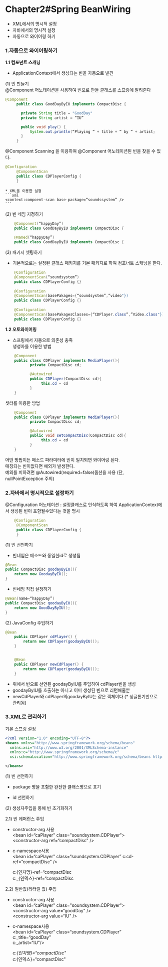 # Chapter2#Spring BeanWiring

- XML에서의 명시적 설정
- 자바에서의 명시적 설정
- 자동으로 와이어링 하기

### 1.자동으로 와이어링하기
**1.1 컴포넌트 스캐닝**
 - ApplicationContext에서 생성되는 빈을 자동으로 발견  
  
(1) 빈 만들기  
   @Component 어노테이션을 사용하여 빈으로 만들 클래스를 스프링에 알려준다  
```java
@Component
     public class GoodDayByIU implements CompactDisc {

       private String title = "GoodDay"
       private String artist = “IU”

       public void play() {
           System.out.println(“Playing “ + title + “ by “ + artist;            
       }
     }
```
   @Component Scanning 을 이용하여 @Component 어노테이션된 빈을 찾을 수 있다.   
```java
@Configuration
     @ComponentScan
     public class CDPlayerConfig {
     }
```
    * XML을 이용한 설정  
    ```xml
    <context:compoent-scan base-package=“soundssystem” />
    ```

(2) 빈 네임 지정하기  
```java    
    @Component(“happyDay”) 
    public class GoodDayByIU implements CompactDisc {
    
    @Named(“happyDay”)
    public class GoodDayByIU implements CompactDisc {
```

(3) 패키지 셋팅하기  
- 기본적으로는 설정된 클래스 패키지를 기본 패키지로 하여 컴포너트 스캐닝을 한다.  
```java
    @Configuration
    @ComponentScan(“soundsystem”)
    public class CDPlayerConfig {}
    
    @Configuration
    @ComponentScan(basePakages={“soundsystem”,”video"})
    public class CDPlayerConfig {}
    
    @Configuration
    @ComponentScan(basePakagesClasses={“CDPlayer.class”,”Video.class"})
    public class CDPlayerConfig {}
```

**1.2 오토와이어링**
 - 스프링에서 자동으로 의존성 충족  
   생성자를 이용한 방법     
```java
    @Component
    public class CDPlayer implements MediaPlayer(){
           private CompactDisc cd;

           @Autowired
           public CDPlayer(CompactDisc cd){
                this.cd = cd 
           }
    }
```    
   셋터를 이용한 방법  
```java
    @Component
    public class CDPlayer implements MediaPlayer(){
           private CompactDisc cd;

           @Autowired
           public void setCompactDisc(CompactDisc cd){
                this.cd = cd 
           }
    }
```    
어떤 방법이든 메소드 파라미터에 빈이 일치되면 와이어링 된다.  
매칭되는 빈이없다면 예외가 발생한다.   
예외를 피하려면 @Autowired(required=false)옵션을 사용 (단, nullPointException 주의)    

### 2.자바에서 명시적으로 설정하기
@Configuration 어노테이션 : 설정클래스로 인식하도록 하여 ApplicationContext에서 생성된 빈이 포함될수있다는 것을 명시
```java
    @Configuration
     @ComponentScan
     public class CDPlayerConfig {
     }
 ```    
  
(1) 빈 선언하기  
- 빈네임은 메소드와 동일한id로 생성됨  
```java
@Bean
public CompactDisc goodayByIU(){
    return new GoodayByIU();
}
```
-  빈네임 직접 설정하기 
```java
@Bean(name=“happyDay”)
public CompactDisc goodayByIU(){
    return new GoodDayByIU();
}
```
  
(2) JavaConfig 주입하기      
```java
@Bean
    public CDPlayer cdPlayer() {
        return new CDPlayer(goodayByIU());
    }


    @Bean
    public CDPlayer newCdPlayer() {
        return new CDPlayer(goodayByIU());
    }
 ```  
- 위에서 빈으로 선언된 goodayByIU를 주입하여 cdPlayer빈을 생성  
- goodayByIU를 호출하는 아니고 이미 생성된 빈으로 리턴해줄뿐  
- newCdPlayer와 cdPlayer의goodayByIU는 같은 객체이다 (* 싱글톤기반으로 관리됨)  
  
  
### 3.XML로 관리하기  
기본 스프링 설정  
```xml
<?xml version="1.0" encoding="UTF-8"?>
<beans xmlns="http://www.springframework.org/schema/beans"
  xmlns:xsi="http://www.w3.org/2001/XMLSchema-instance"
  xmlns:c="http://www.springframework.org/schema/c"
  xsi:schemaLocation="http://www.springframework.org/schema/beans http://www.springframework.org/schema/beans/spring-beans.xsd">

</beans>
 ``` 
(1) 빈 선언하기  
- package 명을 포함한 완전한 클래스명으로 표기  
    <bean class="soundsystem.GoodayByIU"/>  

- id 선언하기  
    <bean id="compactDisc" class="soundsystem.GoodayByIU"/>  

(2) 생성자주입을 통해 빈 초기화하기  

2.1) 빈 레퍼런스 주입  
- constructor-arg 사용  
   <bean id=“caPlayer" class="soundsystem.CDPlayer">  
        <constructor-arg ref=“compactDisc" />  
   </bean>  
- c-namespace사용  
   <bean id=“caPlayer" class=“soundsystem.CDPlayer” c:cd-ref=“compactDisc” />  

    c:{인자명}-ref=“compactDisc  
    c:_{인덱스}-ref=“compactDisc  
  
2.2) 일반값(리터럴 값) 주입   
- constructor-arg 사용  
   <bean id=“caPlayer" class="soundsystem.CDPlayer">  
        <constructor-arg value=“goodDay" />   
        <constructor-arg value=“IU" />   
   </bean>  
- c-namespace사용  
   <bean id=“caPlayer" class=“soundsystem.CDPlayer”  
         c:_title=“goodDay”   
         c:_artist=“IU"/>      

    c:_{인자명}=“compactDisc"  
    c:_{인덱스}=“compactDisc"  
